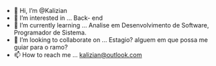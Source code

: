 - 👋 Hi, I’m @Kalizian
- 👀 I’m interested in ... Back- end
- 🌱 I’m currently learning ... Analise em Desenvolvimento de Software, Programador de Sistema.
- 💞️ I’m looking to collaborate on ... Estagio? alguem em que possa me guiar para o ramo?
- 📫 How to reach me ... kalizian@outlook.com

<!---
Kalizan/Kalizan is a ✨ special ✨ repository because its `README.md` (this file) appears on your GitHub profile.
You can click the Preview link to take a look at your changes.
--->
